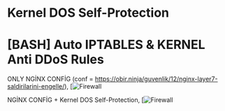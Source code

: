 # Kernel DOS Self-Protection 
# [BASH] Auto IPTABLES &amp; KERNEL Anti DDoS Rules 

ONLY NGİNX CONFİG (conf = https://obir.ninja/guvenlik/12/nginx-layer7-saldirilarini-engelle/),
[![Firewall](https://media.discordapp.net/attachments/784878474166403082/791251580204089364/unknown.png?width=733&height=458)

NGİNX CONFİG + Kernel DOS Self-Protection,
[![Firewall](https://media.discordapp.net/attachments/784878474166403082/791251852305367081/unknown.png?width=733&height=458)
